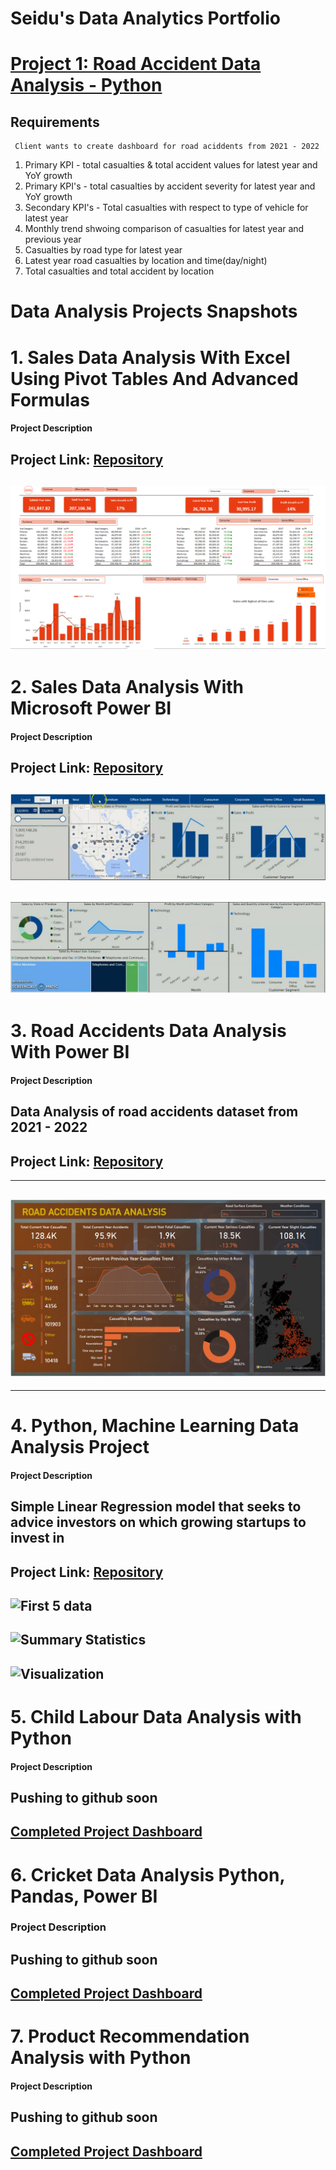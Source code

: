 # Seidu's Data Analytics Portfolio


# [Project 1: Road Accident Data Analysis - Python](https://github.com/seidumohammed/data-analysis/tree/main/power_bi-road-accident-data-analysis)
  ## Requirements
     Client wants to create dashboard for road aciddents from 2021 - 2022 
  1. Primary KPI - total casualties & total accident values for latest year and YoY growth
  2. Primary KPI's - total casualties by accident severity for latest year and YoY growth
  3. Secondary KPI's -  Total casualties with respect to type of vehicle for latest year
  4. Monthly trend shwoing comparison of casualties for latest year and previous year
  5. Casualties by road type for latest year
  6. Latest year road casualties by location and time(day/night)
  7. Total casualties and total accident by location

# Data Analysis Projects Snapshots

# 1. Sales Data Analysis With Excel Using Pivot Tables And Advanced Formulas

#### Project Description 

Project Link: [Repository](https://github.com/seidumohammed/data-analysis/tree/main/excel-dynamic-data-analysis_pivot_table)
---
![Completed Project Dashboard](sales-data-excel.PNG)
---

# 2. Sales Data Analysis With Microsoft Power BI

#### Project Description

Project Link: [Repository](https://github.com/seidumohammed/data-analysis/tree/main/power_bi-dynami-data-analysis-dashboard)
---
![Completed Project Dashboard](sales-data-analysis-charts.JPG)
---
![Completed Project Dashboard](sales-data-analysis-charts2.JPG)
---

# 3. Road Accidents Data Analysis With Power BI 
#### Project Description
Data Analysis of road accidents dataset from 2021 - 2022 
---
Project Link: [Repository](https://github.com/seidumohammed/data-analysis/tree/main/power_bi-road-accident-data-analysis)
---
---
![Completed Project Dashboard](road_accident_data_analysis-final.JPG)
---
---
# 4. Python, Machine Learning Data Analysis Project
#### Project Description
Simple Linear Regression model that seeks to advice investors on which growing startups to invest in
---
Project Link: [Repository](https://github.com/seidumohammed/data-analysis/tree/main/python_startups_investment_advisor_model)
---
![First 5 data](summary.JPG)
---
![Summary Statistics](summary.JPG)
---
![Visualization](chart.JPG)
---

# 5. Child Labour Data  Analysis with Python
#### Project Description
Pushing to github soon
---
[Completed Project Dashboard](sales-data-excel.soon)
---

# 6. Cricket Data Analysis Python, Pandas, Power BI

### Project Description
Pushing to github soon
---
[Completed Project Dashboard](sales-data-excel.soon)
---

# 7. Product Recommendation Analysis with Python

#### Project Description
Pushing to github soon
---
[Completed Project Dashboard](sales-data-excel.soon)
---
